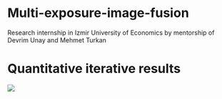 # Multi-exposure-image-fusion
Research internship in Izmir University of Economics by mentorship of Devrim Unay and Mehmet Turkan 


# Quantitative iterative results
![](metric_result/)
